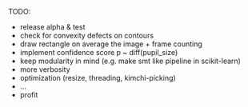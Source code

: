 TODO:
- release alpha & test
- check for convexity defects on contours
- draw rectangle on average the image + frame counting
- implement confidence score p ~ diff(pupil_size)
- keep modularity in mind (e.g. make smt like pipeline in scikit-learn)
- more verbosity
- optimization (resize, threading, kimchi-picking)
- ...
- profit
